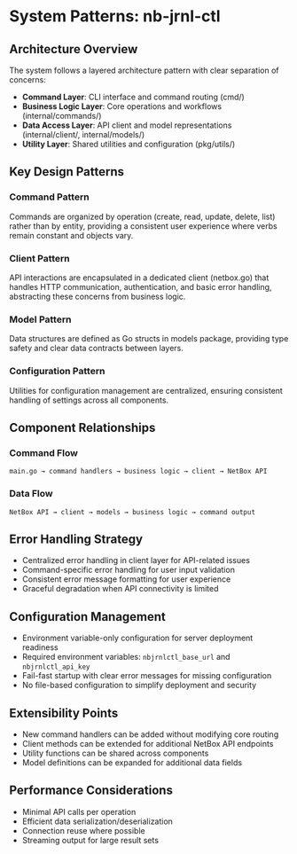 # System Patterns: nb-jrnl-ctl

## Architecture Overview
The system follows a layered architecture pattern with clear separation of concerns:
- **Command Layer**: CLI interface and command routing (cmd/)
- **Business Logic Layer**: Core operations and workflows (internal/commands/)
- **Data Access Layer**: API client and model representations (internal/client/, internal/models/)
- **Utility Layer**: Shared utilities and configuration (pkg/utils/)

## Key Design Patterns

### Command Pattern
Commands are organized by operation (create, read, update, delete, list) rather than by entity, providing a consistent user experience where verbs remain constant and objects vary.

### Client Pattern
API interactions are encapsulated in a dedicated client (netbox.go) that handles HTTP communication, authentication, and basic error handling, abstracting these concerns from business logic.

### Model Pattern
Data structures are defined as Go structs in models package, providing type safety and clear data contracts between layers.

### Configuration Pattern
Utilities for configuration management are centralized, ensuring consistent handling of settings across all components.

## Component Relationships

### Command Flow
```
main.go → command handlers → business logic → client → NetBox API
```

### Data Flow
```
NetBox API → client → models → business logic → command output
```

## Error Handling Strategy
- Centralized error handling in client layer for API-related issues
- Command-specific error handling for user input validation
- Consistent error message formatting for user experience
- Graceful degradation when API connectivity is limited

## Configuration Management
- Environment variable-only configuration for server deployment readiness
- Required environment variables: `nbjrnlctl_base_url` and `nbjrnlctl_api_key`
- Fail-fast startup with clear error messages for missing configuration
- No file-based configuration to simplify deployment and security

## Extensibility Points
- New command handlers can be added without modifying core routing
- Client methods can be extended for additional NetBox API endpoints
- Utility functions can be shared across components
- Model definitions can be expanded for additional data fields

## Performance Considerations
- Minimal API calls per operation
- Efficient data serialization/deserialization
- Connection reuse where possible
- Streaming output for large result sets

